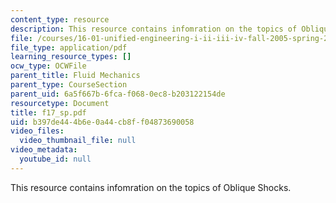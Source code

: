 ```yaml
---
content_type: resource
description: This resource contains infomration on the topics of Oblique Shocks.
file: /courses/16-01-unified-engineering-i-ii-iii-iv-fall-2005-spring-2006/b397de444b6e0a44cb8ff04873690058_f17_sp.pdf
file_type: application/pdf
learning_resource_types: []
ocw_type: OCWFile
parent_title: Fluid Mechanics
parent_type: CourseSection
parent_uid: 6a5f667b-6fca-f068-0ec8-b203122154de
resourcetype: Document
title: f17_sp.pdf
uid: b397de44-4b6e-0a44-cb8f-f04873690058
video_files:
  video_thumbnail_file: null
video_metadata:
  youtube_id: null
---
```

This resource contains infomration on the topics of Oblique Shocks.

